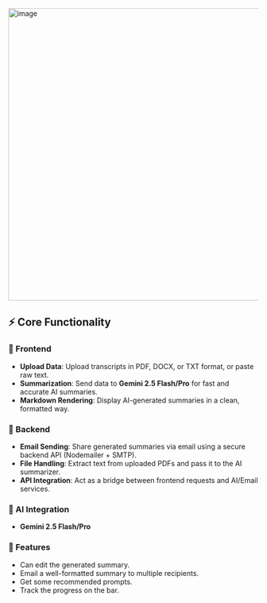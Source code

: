 <img width="925" height="588" alt="image" src="https://github.com/user-attachments/assets/cdf35980-daa8-42d9-95ab-0b0bb2944d6f" />

## ⚡ Core Functionality

### 🔹 Frontend
- **Upload Data**: Upload transcripts in PDF, DOCX, or TXT format, or paste raw text.  
- **Summarization**: Send data to **Gemini 2.5 Flash/Pro** for fast and accurate AI summaries.  
- **Markdown Rendering**: Display AI-generated summaries in a clean, formatted way.  

### 🔹 Backend
- **Email Sending**: Share generated summaries via email using a secure backend API (Nodemailer + SMTP).  
- **File Handling**: Extract text from uploaded PDFs and pass it to the AI summarizer.  
- **API Integration**: Act as a bridge between frontend requests and AI/Email services.  

### 🔹 AI Integration
- **Gemini 2.5 Flash/Pro**
### 🔹 Features
- Can edit the generated summary.
- Email a well-formatted summary to multiple recipients.
- Get some recommended prompts.
- Track the progress on the bar.

